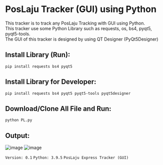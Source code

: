 # PosLaju Tracker (GUI) using Python
This tracker is to track any PosLaju Tracking with GUI using Python. <br>
This tracker use some Python Library such as requests, os, bs4, pyqt5, pyqt5-tools. <br>
The GUI of this tracker is designed by using QT Designer (PyQt5Designer)

## Install Library (Run):
```
pip install requests bs4 pyqt5
```
## Install Library for Developer:
```
pip install requests bs4 pyqt5 pyqt5-tools pyqt5designer
```
## Download/Clone All File and Run:
```
python PL.py
```
## Output:
![image](https://i.ibb.co/nm4MRx0/1.png)
![image](https://i.ibb.co/WvR7CbK/2.png)

`Version: 0.1`
`Python: 3.9.5`
`PosLaju Express Tracker (GUI)`
